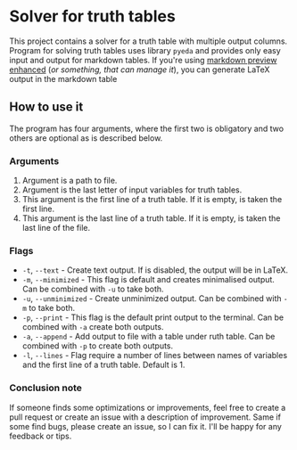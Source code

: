  # Solver for truth tables

This project contains a solver for a truth table with multiple output columns. Program for solving truth tables uses library `pyeda` and provides only easy input and output for markdown tables. If you're using [markdown preview enhanced](https://shd101wyy.github.io/markdown-preview-enhanced/#/) (_or something, that can manage it_), you can generate LaTeX output in the markdown table

## How to use it

The program has four arguments, where the first two is obligatory and two others are optional as is described below.

### Arguments

1. Argument is a path to file.
2. Argument is the last letter of input variables for truth tables.
3. This argument is the first line of a truth table. If it is empty, is taken the first line.
4. This argument is the last line of a truth table. If it is empty, is taken the last line of the file.

### Flags
- `-t`, `--text` - Create text output. If is disabled, the output will be in LaTeX.
- `-m`, `--minimized` - This flag is default and creates minimalised output. Can be combined with `-u` to take both.
- `-u`, `--unminimized` - Create unminimized output. Can be combined with `-m` to take both.
- `-p`, `--print` - This flag is the default print output to the terminal. Can be combined with `-a` create both outputs.
- `-a`, `--append` - Add output to file with a table under ruth table. Can be combined with `-p` to create both outputs.
- `-l`, `--lines` - Flag require a number of lines between names of variables and the first line of a truth table. Default is 1.

### Conclusion note
If someone finds some optimizations or improvements, feel free to create a pull request or create an issue with a description of improvement. Same if some find bugs, please create an issue, so I can fix it. I'll be happy for any feedback or tips.